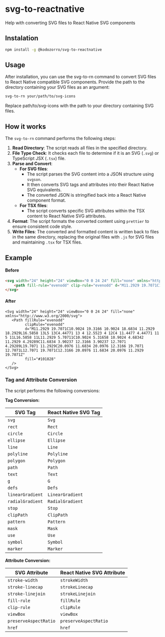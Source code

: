 # svg-to-reactnative
Help with converting SVG files to React Native SVG components

## Instalation

```bash
npm install -g @kodozorro/svg-to-reactnative
```

## Usage

After installation, you can use the svg-to-rn command to convert SVG files to React Native compatible SVG components. Provide the path to the directory containing your SVG files as an argument:

```bash
svg-to-rn your/path/to/svg-icons
```

Replace path/to/svg-icons with the path to your directory containing SVG files.


## How it works 
The `svg-to-rn` command performs the following steps:

1. **Read Directory**: The script reads all files in the specified directory.
2. **File Type Check**: It checks each file to determine if it is an SVG (`.svg`) or TypeScript JSX (`.tsx`) file.
3. **Parse and Convert**:
    - **For SVG files**:
        - The script parses the SVG content into a JSON structure using `svgson`.
        - It then converts SVG tags and attributes into their React Native SVG equivalents.
        - The converted JSON is stringified back into a React Native component format.
    - **For TSX files**:
        - The script converts specific SVG attributes within the TSX content to React Native SVG attributes.
4. **Format**: The script formats the converted content using `prettier` to ensure consistent code style.
5. **Write Files**: The converted and formatted content is written back to files in the same directory, replacing the original files with `.js` for SVG files and maintaining `.tsx` for TSX files.

## Example

#### Before
```html
<svg width="24" height="24" viewBox="0 0 24 24" fill="none" xmlns="http://www.w3.org/2000/svg">
    <path fill-rule="evenodd" clip-rule="evenodd" d="M11.2929 19.7071C10.9024 19.3166 10.9024 18.6834 11.2929 18.2929L16.5858 13L5 13C4.44771 13 4 12.5523 4 12C4 11.4477 4.44771 11 5 11L16.5858 11L11.2929 5.70711C10.9024 5.31658 10.9024 4.68342 11.2929 4.29289C11.6834 3.90237 12.3166 3.90237 12.7071 4.29289L19.7071 11.2929C20.0976 11.6834 20.0976 12.3166 19.7071 12.7071L12.7071 19.7071C12.3166 20.0976 11.6834 20.0976 11.2929 19.7071Z" fill="#101828"/>
</svg>
```

#### After
```tsx
<Svg width="24" height="24" viewBox="0 0 24 24" fill="none" xmlns="http://www.w3.org/2000/svg">
   <Path fillRule="evenodd"
         clipRule="evenodd"
         d="M11.2929 19.7071C10.9024 19.3166 10.9024 18.6834 11.2929 18.2929L16.5858 13L5 13C4.44771 13 4 12.5523 4 12C4 11.4477 4.44771 11 5 11L16.5858 11L11.2929 5.70711C10.9024 5.31658 10.9024 4.68342 11.2929 4.29289C11.6834 3.90237 12.3166 3.90237 12.7071 4.29289L19.7071 11.2929C20.0976 11.6834 20.0976 12.3166 19.7071 12.7071L12.7071 19.7071C12.3166 20.0976 11.6834 20.0976 11.2929 19.7071Z"
         fill="#101828"
   />
</Svg>
```

### Tag and Attribute Conversion

The script performs the following conversions:

**Tag Conversion:**

| SVG Tag         | React Native SVG Tag |
| --------------- | --------------------- |
| `svg`           | `Svg`                 |
| `rect`          | `Rect`                |
| `circle`        | `Circle`              |
| `ellipse`       | `Ellipse`             |
| `line`          | `Line`                |
| `polyline`      | `Polyline`            |
| `polygon`       | `Polygon`             |
| `path`          | `Path`                |
| `text`          | `Text`                |
| `g`             | `G`                   |
| `defs`          | `Defs`                |
| `linearGradient`| `LinearGradient`      |
| `radialGradient`| `RadialGradient`      |
| `stop`          | `Stop`                |
| `clipPath`      | `ClipPath`            |
| `pattern`       | `Pattern`             |
| `mask`          | `Mask`                |
| `use`           | `Use`                 |
| `symbol`        | `Symbol`              |
| `marker`        | `Marker`              |



**Attribute Conversion:**

| SVG Attribute       | React Native SVG Attribute |
| ------------------- | --------------------------- |
| `stroke-width`      | `strokeWidth`               |
| `stroke-linecap`    | `strokeLinecap`             |
| `stroke-linejoin`   | `strokeLinejoin`            |
| `fill-rule`         | `fillRule`                  |
| `clip-rule`         | `clipRule`                  |
| `viewBox`           | `viewBox`                   |
| `preserveAspectRatio` | `preserveAspectRatio`     |
| `href`              | `href`                      |

